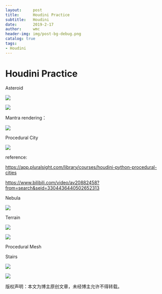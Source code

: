 ```yaml
---
layout:     post
title:      Houdini Practice
subtitle:   Houdini 
date:       2019-2-17
author:     wmc
header-img: img/post-bg-debug.png
catalog: true
tags:
- Houdini
---
```



# Houdini Practice

Asteroid

![](http://mingchuan.wang/img/Houdini_Asteroid_2.gif)

![](http://mingchuan.wang/img/Houdini_Asteroid_1.png)

Mantra rendering：

![](http://mingchuan.wang/img/Houdini_Asteroid.png)

Procedural City

![](http://mingchuan.wang/img/Houdini_City_python.png)

reference:

https://app.pluralsight.com/library/courses/houdini-python-procedural-cities

https://www.bilibili.com/video/av20882458?from=search&seid=3304436440502652313

Nebula

![](http://mingchuan.wang/img/Nebula.png)

Terrain

![](http://mingchuan.wang/img/terrain_1.png)

![](http://mingchuan.wang/img/terrain_2.png)

Procedural Mesh

Stairs

![](http://mingchuan.wang/img/stairs.gif)

![](http://mingchuan.wang/img/stairs_1.png)



版权声明：本文为博主原创文章，未经博主允许不得转载。


